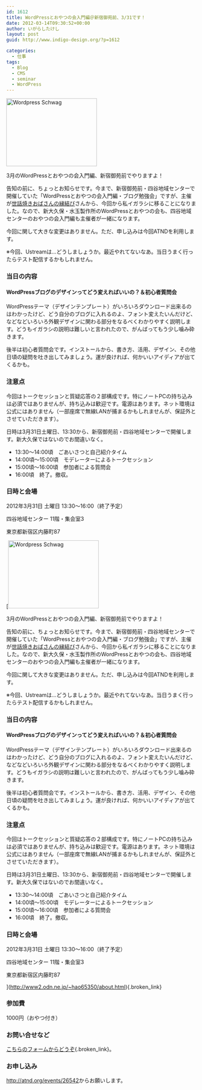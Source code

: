 ```yaml
---
id: 1612
title: WordPressとおやつの会入門編＠新宿御苑前、3/31です！
date: 2012-03-14T09:30:52+00:00
author: いがらしたけし
layout: post
guid: http://www.indigo-design.org/?p=1612

categories:
  - 仕事
tags:
  - Blog
  - CMS
  - seminar
  - WordPress
---
```

[<img src="http://farm4.staticflickr.com/3036/2913018697_ccbb33e993_m.jpg" width="240" height="180" alt="Wordpress Schwag" />](http://www.flickr.com/photos/iamperegrino/2913018697/ "Wordpress Schwag by Peregrino Will Reign, on Flickr")

3月のWordPressとおやつの会入門編、新宿御苑前でやりますよ！

告知の前に、ちょっとお知らせです。今まで、新宿御苑前・四谷地域センターで開催していた「WordPressとおやつの会入門編・ブログ勉強会」ですが、主催が[世話焼きおばさんの縁結び](http://www.sewayakiobasan.com/)さんから、今回から私イガラシに移ることになりました。なので、新大久保・水玉製作所のWordPressとおやつの会も、四谷地域センターのおやつの会入門編も主催者が一緒になります。

今回に関して大きな変更はありません。ただ、申し込みは今回ATNDを利用します。

※今回、Ustreamは…どうしましょうか。最近やれてないなあ。当日うまく行ったらテスト配信するかもしれません。

### 当日の内容

#### WordPressブログのデザインってどう変えればいいの？＆初心者質問会

WordPressテーマ（デザインテンプレート）がいろいろダウンロード出来るのはわかったけど、どう自分のブログに入れるのよ、フォント変えたいんだけど、などなどいろいろ外観デザインに関わる部分をなるべくわかりやすく説明します。どうもイガラシの説明は難しいと言われたので、がんばってもう少し噛み砕きます。

後半は初心者質問会です。インストールから、書き方、活用、デザイン、その他日頃の疑問を吐き出してみましょう。運が良ければ、何かいいアイディアが出てくるかも。

### 注意点

今回はトークセッションと質疑応答の２部構成です。特にノートPCの持ち込みは必須ではありませんが、持ち込みは歓迎です。電源はあります。ネット環境は公式にはありません（一部座席で無線LANが捕まるかもしれませんが、保証外とさせていただきます）。

日時は3月31日土曜日、13:30から、新宿御苑前・四谷地域センターで開催します。新大久保ではないのでお間違いなく。

<!--more-->

  * 13:30～14:00頃　ごあいさつと自己紹介タイム
  * 14:00頃～15:00頃　モデレーターによるトークセッション
  * 15:00頃〜16:00頃　参加者による質問会
  * 16:00頃　終了。撤収。

### 日時と会場

2012年3月31日 土曜日 13:30～16:00（終了予定） 

四谷地域センター 11階・集会室3
  
東京都新宿区内藤町87
  
[[<img src="http://farm4.staticflickr.com/3036/2913018697_ccbb33e993_m.jpg" width="240" height="180" alt="Wordpress Schwag" />](http://www.flickr.com/photos/iamperegrino/2913018697/ "Wordpress Schwag by Peregrino Will Reign, on Flickr")

3月のWordPressとおやつの会入門編、新宿御苑前でやりますよ！

告知の前に、ちょっとお知らせです。今まで、新宿御苑前・四谷地域センターで開催していた「WordPressとおやつの会入門編・ブログ勉強会」ですが、主催が[世話焼きおばさんの縁結び](http://www.sewayakiobasan.com/)さんから、今回から私イガラシに移ることになりました。なので、新大久保・水玉製作所のWordPressとおやつの会も、四谷地域センターのおやつの会入門編も主催者が一緒になります。

今回に関して大きな変更はありません。ただ、申し込みは今回ATNDを利用します。

※今回、Ustreamは…どうしましょうか。最近やれてないなあ。当日うまく行ったらテスト配信するかもしれません。

### 当日の内容

#### WordPressブログのデザインってどう変えればいいの？＆初心者質問会

WordPressテーマ（デザインテンプレート）がいろいろダウンロード出来るのはわかったけど、どう自分のブログに入れるのよ、フォント変えたいんだけど、などなどいろいろ外観デザインに関わる部分をなるべくわかりやすく説明します。どうもイガラシの説明は難しいと言われたので、がんばってもう少し噛み砕きます。

後半は初心者質問会です。インストールから、書き方、活用、デザイン、その他日頃の疑問を吐き出してみましょう。運が良ければ、何かいいアイディアが出てくるかも。

### 注意点

今回はトークセッションと質疑応答の２部構成です。特にノートPCの持ち込みは必須ではありませんが、持ち込みは歓迎です。電源はあります。ネット環境は公式にはありません（一部座席で無線LANが捕まるかもしれませんが、保証外とさせていただきます）。

日時は3月31日土曜日、13:30から、新宿御苑前・四谷地域センターで開催します。新大久保ではないのでお間違いなく。

<!--more-->

  * 13:30～14:00頃　ごあいさつと自己紹介タイム
  * 14:00頃～15:00頃　モデレーターによるトークセッション
  * 15:00頃〜16:00頃　参加者による質問会
  * 16:00頃　終了。撤収。

### 日時と会場

2012年3月31日 土曜日 13:30～16:00（終了予定） 

四谷地域センター 11階・集会室3
  
東京都新宿区内藤町87
  
](http://www2.odn.ne.jp/~hao65350/about.html){.broken_link} 

### 参加費

1000円（おやつ付き） 

### お問い合せなど

[こちらのフォームからどうぞ](http://www.indigo-design.org/about-the-author/#contact){.broken_link}。 

### お申し込み

<http://atnd.org/events/26542>からお願いします。
